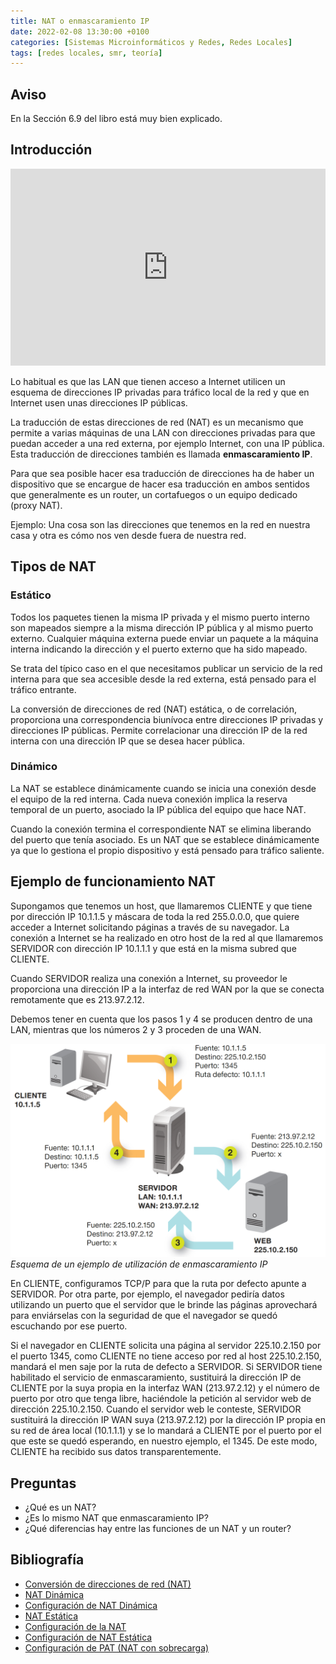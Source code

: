 ```yaml
---
title: NAT o enmascaramiento IP
date: 2022-02-08 13:30:00 +0100
categories: [Sistemas Microinformáticos y Redes, Redes Locales]
tags: [redes locales, smr, teoría]
---
```


## Aviso

En la Sección 6.9 del libro está muy bien explicado.

## Introducción

<iframe width="100%" height="315" src="https://www.youtube.com/embed/HeZWcZmrQUY" title="YouTube video player" frameborder="0" allow="accelerometer; autoplay; clipboard-write; encrypted-media; gyroscope; picture-in-picture" allowfullscreen></iframe>

Lo habitual es que las LAN que tienen acceso a Internet utilicen un esquema de direcciones IP privadas para tráfico local de la red y que en Internet usen unas direcciones IP públicas.

La traducción de estas direcciones de red (NAT) es un mecanismo que permite a varias máquinas de una LAN con direcciones privadas para que puedan acceder a una red externa, por ejemplo Internet, con una IP pública. Esta traducción de direcciones también es llamada **enmascaramiento IP**.

Para que sea posible hacer esa traducción de direcciones ha de haber un dispositivo que se encargue de hacer esa traducción en ambos sentidos que generalmente es un router, un cortafuegos o un equipo dedicado (proxy NAT). 

Ejemplo: Una cosa son las direcciones que tenemos en la red en nuestra casa y otra es cómo nos ven desde fuera de nuestra red.

## Tipos de NAT

### Estático

Todos los paquetes tienen la misma IP privada y el mismo puerto interno son mapeados siempre a la misma dirección IP pública y al mismo puerto externo. Cualquier máquina externa puede enviar un paquete a la máquina interna indicando la dirección y el puerto externo que ha sido mapeado.

Se trata del típico caso en el que necesitamos publicar un servicio de la red interna para que sea accesible desde la red externa, está pensado para el tráfico entrante.

La conversión de direcciones de red (NAT) estática, o de correlación, proporciona una correspondencia biunívoca entre direcciones IP privadas y direcciones IP públicas. Permite correlacionar una dirección IP de la red interna con una dirección IP que se desea hacer pública.

### Dinámico

La NAT se establece dinámicamente cuando se inicia una conexión desde el equipo de la red interna. Cada nueva conexión implica la reserva temporal de un puerto, asociado la IP pública del equipo que hace NAT.

Cuando la conexión termina el correspondiente NAT se elimina liberando del puerto que tenía asociado. Es un NAT que se establece dinámicamente ya que lo gestiona el propio dispositivo y está pensado para tráfico saliente.

## Ejemplo de funcionamiento NAT

Supongamos que tenemos un host, que llamaremos CLIENTE y que tiene por dirección IP 10.1.1.5 y máscara de toda la red 255.0.0.0, que quiere acceder a Internet solicitando páginas a través de su navegador. La conexión a Internet se ha realizado en otro host de la red al que llamaremos SERVIDOR con dirección IP 10.1.1.1 y que está en la misma subred que CLIENTE. 

Cuando SERVIDOR realiza una conexión a Internet, su proveedor le proporciona una dirección IP a la interfaz de red WAN por la que se conecta remotamente que es 213.97.2.12. 

Debemos tener en cuenta que los pasos 1 y 4 se producen dentro de una LAN, mientras que los números 2 y 3 proceden de una WAN.

![img-description](/assets/img/nat/ejemploNat.png)
_Esquema de un ejemplo de utilización de enmascaramiento IP_

En CLIENTE, configuramos TCP/P para que la ruta por defecto apunte a SERVIDOR. Por otra parte, por ejemplo, el navegador pediría datos utilizando un puerto que el servidor que le brinde las páginas aprovechará para enviárselas con la seguridad de que el navegador se quedó escuchando por ese puerto. 

Si el navegador en CLIENTE solicita una página al servidor 225.10.2.150 por el puerto 1345, como CLIENTE no tiene acceso por red al host 225.10.2.150, mandará el men saje por la ruta de defecto a SERVIDOR. Si SERVIDOR tiene habilitado el servicio de enmascaramiento, sustituirá la dirección IP de CLIENTE por la suya propia en la interfaz WAN (213.97.2.12) y el número de puerto por otro que tenga libre, haciéndole la petición al servidor web de dirección 225.10.2.150. Cuando el servidor web le conteste, SERVIDOR sustituirá la dirección IP WAN suya (213.97.2.12) por la dirección IP propia en su red de área local (10.1.1.1) y se lo mandará a CLIENTE por el puerto por el que este se quedó esperando, en nuestro ejemplo, el 1345. De este modo, CLIENTE ha recibido sus datos transparentemente.

## Preguntas

- ¿Qué es un NAT?
- ¿Es lo mismo NAT que enmascaramiento IP?
- ¿Qué diferencias hay entre las funciones de un NAT y un router?

## Bibliografía

- [Conversión de direcciones de red (NAT)](https://www.ibm.com/docs/es/i/7.2?topic=concepts-network-address-translation)
- [NAT Dinámica](https://ccnadesdecero.es/nat-dinamica/)
- [Configuración de NAT Dinámica](https://ccnadesdecero.es/configuracion-nat-dinamica/)
- [NAT Estática](https://ccnadesdecero.es/nat-estatica/)
- [Configuración de la NAT](https://ccnadesdecero.es/configuracion-nat-estatica-dinamica-pat)
- [Configuración de NAT Estática](https://ccnadesdecero.es/configuracion-nat-estatica/)
- [Configuración de PAT (NAT con sobrecarga)](https://ccnadesdecero.es/configuracion-pat-nat-sobrecarga/)